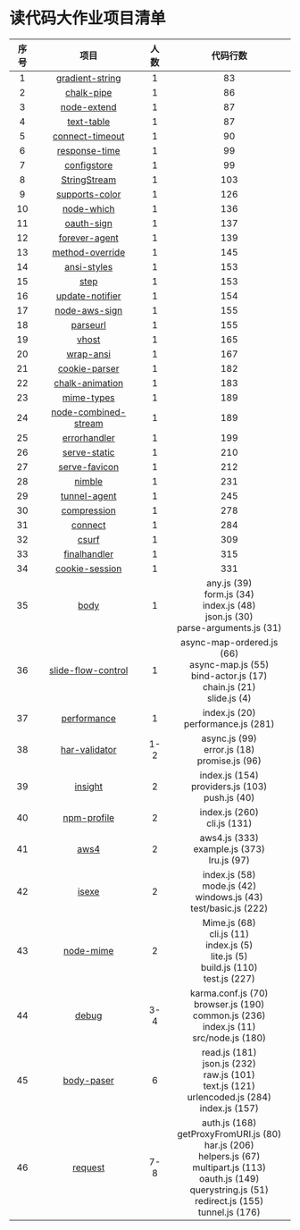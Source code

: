 # 读代码大作业项目清单

|序号|项目|人数|代码行数|
|:---:|:---:|:---:|:---:|
|1|[gradient-string](https://github.com/bokub/gradient-string)|1|83|
|2|[chalk-pipe](https://github.com/LitoMore/chalk-pipe)|1|86|
|3|[node-extend](https://github.com/justmoon/node-extend)|1|87|
|4|[text-table](https://github.com/substack/text-table)|1|87|
|5|[connect-timeout](https://github.com/expressjs/timeout)|1|90|
|6|[response-time](https://github.com/expressjs/response-time)|1|99|
|7|[configstore](https://github.com/yeoman/configstore)|1|99|
|8|[StringStream](https://github.com/mhart/StringStream)|1|103|
|9|[supports-color](https://github.com/chalk/supports-color)|1|126|
|10|[node-which](https://github.com/npm/node-which)|1|136|
|11|[oauth-sign](https://github.com/request/oauth-sign)|1|137|
|12|[forever-agent](https://github.com/request/forever-agent)|1|139|
|13|[method-override](https://github.com/expressjs/method-override)|1|145|
|14|[ansi-styles](https://github.com/chalk/ansi-styles)|1|153|
|15|[step](https://github.com/creationix/step)|1|153|
|16|[update-notifier](https://github.com/yeoman/update-notifier)|1|154|
|17|[node-aws-sign](https://github.com/egorFiNE/node-aws-sign)|1|155|
|18|[parseurl](https://github.com/pillarjs/parseurl)|1|155|
|19|[vhost](https://github.com/expressjs/vhost)|1|165|
|20|[wrap-ansi](https://github.com/chalk/wrap-ansi)|1|167|
|21|[cookie-parser](https://github.com/expressjs/cookie-parser)|1|182|
|22|[chalk-animation](https://github.com/bokub/chalk-animation)|1|183|
|23|[mime-types](https://github.com/jshttp/mime-types)|1|189|
|24|[node-combined-stream](https://github.com/felixge/node-combined-stream)|1|189|
|25|[errorhandler](https://github.com/expressjs/errorhandler)|1|199|
|26|[serve-static](https://github.com/expressjs/serve-static)|1|210|
|27|[serve-favicon](https://github.com/expressjs/serve-favicon)|1|212| 
|28|[nimble](https://github.com/caolan/nimble)|1|231| 
|29|[tunnel-agent](https://github.com/request/tunnel-agent)|1|245|
|30|[compression](https://github.com/expressjs/compression)|1|278|
|31|[connect](https://github.com/senchalabs/connect)|1|284|
|32|[csurf](https://github.com/expressjs/csurf)|1|309|
|33|[finalhandler](https://github.com/pillarjs/finalhandler)|1|315|
|34|[cookie-session](https://github.com/expressjs/cookie-session)|1|331|
|35|[body](https://github.com/Raynos/body)|1|any.js (39)<br>form.js (34)<br>index.js (48)<br>json.js (30)<br>parse-arguments.js (31)|
|36|[slide-flow-control](https://github.com/npm/slide-flow-control)|1|async-map-ordered.js (66)<br>async-map.js (55)<br>bind-actor.js (17)<br>chain.js (21)<br>slide.js (4)|
|37|[performance](https://github.com/alexfernandez/performance)|1|index.js (20)<br>performance.js (281)|
|38|[har-validator](https://github.com/ahmadnassri/har-validator)|1-2|async.js (99)<br>error.js (18)<br>promise.js (96)|
|39|[insight](https://github.com/yeoman/insight)|2|index.js (154)<br>providers.js (103)<br>push.js (40)|
|40|[npm-profile](https://github.com/npm/npm-profile)|2|index.js (260)<br>cli.js (131)|
|41|[aws4](https://github.com/mhart/aws4)|2|aws4.js (333)<br>example.js (373)<br>lru.js (97)|
|42|[isexe](https://github.com/isaacs/isexe)|2|index.js (58)<br>mode.js (42)<br>windows.js (43)<br>test/basic.js (222)|
|43|[node-mime](https://github.com/broofa/node-mime)|2|Mime.js (68)<br>cli.js (11)<br>index.js (5)<br>lite.js (5)<br>build.js (110)<br>test.js (227)|
|44|[debug](https://github.com/visionmedia/debug)|3-4|karma.conf.js  (70)<br>browser.js (190)<br>common.js (236)<br>index.js (11)<br>src/node.js (180)|
|45|[body-paser](https://github.com/expressjs/body-parser)|6|read.js (181)<br>json.js (232)<br>raw.js (101)<br>text.js (121)<br>urlencoded.js (284)<br>index.js (157)|
|46|[request](https://github.com/request/request)|7-8|auth.js (168)<br>getProxyFromURI.js (80)<br>har.js (206)<br>helpers.js (67)<br>multipart.js (113)<br>oauth.js (149)<br>querystring.js (51)<br>redirect.js (155)<br>tunnel.js (176)|


